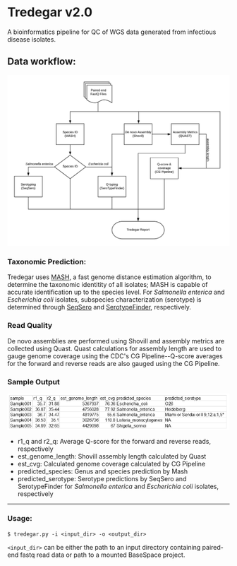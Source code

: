 # Tredegar v2.0
A bioinformatics pipeline for QC of WGS data generated from infectious disease isolates. 


## Data workflow:
![Tredegar pipeline](Tredegar_2.0.png)

### Taxonomic Prediction:
Tredegar uses [MASH](http://genomebiology.biomedcentral.com/articles/10.1186/s13059-016-0997-x), a fast genome distance estimation algorithm, to determine the taxonomic identitity of all isolates; MASH is capable of accurate identification up to the species level. 
For *Salmonella enterica* and *Escherichia coli* isolates, subspecies characterization (serotype) is determined through [SeqSero](http://jcm.asm.org/content/early/2015/03/05/JCM.00323-15) and [SerotypeFinder](http://jcm.asm.org/content/53/8/2410.full.pdf+html), respectively. 

### Read Quality
De novo assemblies are performed using Shovill and assembly metrics are collected using Quast. Quast calculations for assembly length are used to gauge genome coverage using 
the CDC's CG Pipeline--Q-score averages for the forward and reverse reads are also gauged using the CG Pipeline.


### Sample Output
![Sample output](./tred2_sample_out.png)

- r1_q and r2_q: Average Q-score for the forward and reverse reads, respectively
- est_genome_length: Shovill assembly length calculated by Quast
- est_cvg: Calculated genome coverage calculated by CG Pipeline
- predicted_species: Genus and species prediction by Mash
- predicted_serotype: Serotype predictions by SeqSero and SerotypeFinder for *Salmonella enterica* and *Escherichia coli* isolates, respectively

---

### Usage: 

````
$ tredegar.py -i <input_dir> -o <output_dir>
````

`<input_dir>` can be either the path to an input directory containing paired-end fastq read data or path to a mounted BaseSpace project.

````
